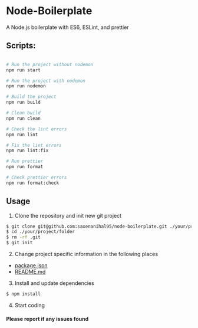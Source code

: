 # Node-Boilerplate
A Node.js boilerplate with ES6, ESLint, and prettier

## Scripts: 
```bash

# Run the project without nodemon
npm run start

# Run the project with nodemon
npm run nodemon

# Build the project 
npm run build

# Clean build
npm run clean

# Check the lint errors
npm run lint

# Fix the lint errors
npm run lint:fix

# Run prettier
npm run format

# Check prettier errors
npm run format:check

```

## Usage
1. Clone the repository and init new git project
```bash
$ git clone git@github.com:saxenanihal95/node-boilerplate.git ./your/project/folder
$ cd ./your/project/folder
$ rm -rf .git
$ git init
```
2. Change project specific information in the following places
  - [package.json](./package.json)
  - [README.md](./README.md)
3. Install and update dependencies
```bash
$ npm install
```
4. Start coding

#### Please report if any issues found

